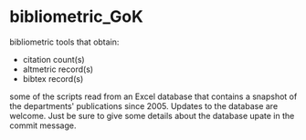 # bibliometric_GoK

bibliometric tools that obtain:

+ citation count(s)
+ altmetric record(s)
+ bibtex record(s)

some of the scripts read from an Excel database that contains a snapshot of the departments' publications since 2005. Updates to the database are welcome. Just be sure to give some details about the database upate in the commit message.
